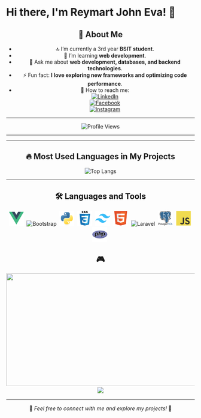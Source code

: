 # Hi there, I'm Reymart John Eva! 👋

<div align="center">

## 🚀 About Me

- 🔝 I’m currently a 3rd year **BSIT student**.
- 🌱 I’m learning **web development**.
- 💬 Ask me about **web development, databases, and backend technologies**.
- ⚡ Fun fact: **I love exploring new frameworks and optimizing code performance**.
- 📧 How to reach me:  
  [![LinkedIn](https://img.shields.io/badge/-LinkedIn-blue?style=flat&logo=Linkedin&logoColor=white)](https://www.linkedin.com/in/reymart-eva-202196327/)  
  [![Facebook](https://img.shields.io/badge/-Facebook-1877F2?style=flat&logo=Facebook&logoColor=white)](https://www.facebook.com/reymartjohneva/)  
  [![Instagram](https://img.shields.io/badge/-Instagram-E4405F?style=flat&logo=Instagram&logoColor=white)](https://www.instagram.com/cokecak333/)  

---
![Profile Views](https://komarev.com/ghpvc/?username=reymartjohneva&style=flat-square&color=blue)

---
---

## 🔥 Most Used Languages in My Projects
![Top Langs](https://github-readme-stats.vercel.app/api/top-langs/?username=reymartjohneva&layout=compact&theme=radical)

---

## 🛠️ Languages and Tools
<div>
  <img src="https://github.com/devicons/devicon/blob/master/icons/vuejs/vuejs-original.svg" title="Vue.js" alt="Vue.js" width="40" height="40"/>&nbsp;
  <img src="https://cdn.jsdelivr.net/gh/devicons/devicon/icons/bootstrap/bootstrap-original.svg" title="Bootstrap" alt="Bootstrap" width="40" height="40"/>&nbsp;
  <img src="https://github.com/devicons/devicon/blob/master/icons/python/python-original.svg" title="Python" alt="Python" width="40" height="40"/>&nbsp;
  <img src="https://github.com/devicons/devicon/blob/master/icons/css3/css3-original-wordmark.svg" title="CSS3" alt="CSS3" width="40" height="40"/>&nbsp;
  <img src="https://github.com/devicons/devicon/blob/master/icons/tailwindcss/tailwindcss-original.svg" title="Tailwind CSS" alt="Tailwind CSS" width="40" height="40"/>&nbsp;
  <img src="https://github.com/devicons/devicon/blob/master/icons/html5/html5-original.svg" title="HTML5" alt="HTML5" width="40" height="40"/>&nbsp;
  <img src="https://cdn.jsdelivr.net/gh/devicons/devicon/icons/laravel/laravel-original.svg" title="Laravel" alt="Laravel" width="40" height="40"/>&nbsp;
  <img src="https://github.com/devicons/devicon/blob/master/icons/postgresql/postgresql-original-wordmark.svg" title="PostgreSQL" alt="PostgreSQL" width="40" height="40"/>&nbsp;
  <img src="https://github.com/devicons/devicon/blob/master/icons/javascript/javascript-original.svg" title="JavaScript" alt="JavaScript" width="40" height="40"/>&nbsp;
  <img src="https://github.com/devicons/devicon/blob/master/icons/php/php-original.svg" title="PHP" alt="PHP" width="40" height="40"/>&nbsp;
</div>


## 🎮
<div align="center">
  <img src="https://media.giphy.com/media/dWesBcTLavkZuG35MI/giphy.gif" width="600" height="300"/>
</div>

<div id="header" align="center">
  <img src="https://media.giphy.com/media/M9gbBd9nbDrOTu1Mqx/giphy.gif" width="100"/>
</div>

---

🌟 *Feel free to connect with me and explore my projects!* 🚀

</div>
